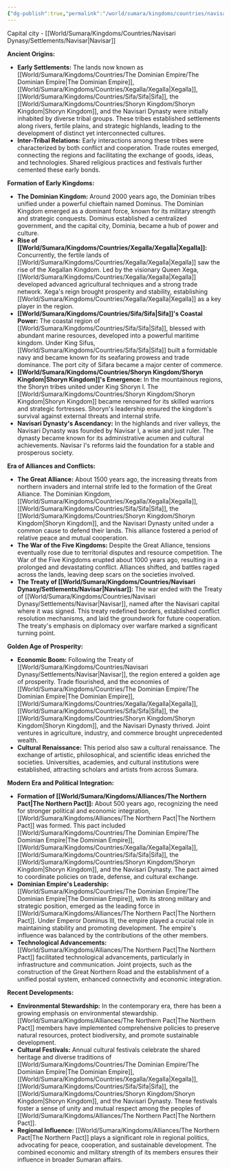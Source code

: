 ```yaml
---
{"dg-publish":true,"permalink":"/world/sumara/kingdoms/countries/navisari-dynasy/navisari-dynasty/"}
---
```


Capital city - [[World/Sumara/Kingdoms/Countries/Navisari Dynasy/Settlements/Navisar\|Navisar]]

**Ancient Origins:**

- **Early Settlements:** The lands now known as [[World/Sumara/Kingdoms/Countries/The Dominian Empire/The Dominian Empire\|The Dominian Empire]], [[World/Sumara/Kingdoms/Countries/Xegalla/Xegalla\|Xegalla]], [[World/Sumara/Kingdoms/Countries/Sifa/Sifa\|Sifa]], the [[World/Sumara/Kingdoms/Countries/Shoryn Kingdom/Shoryn Kingdom\|Shoryn Kingdom]], and the Navisari Dynasty were initially inhabited by diverse tribal groups. These tribes established settlements along rivers, fertile plains, and strategic highlands, leading to the development of distinct yet interconnected cultures.
- **Inter-Tribal Relations:** Early interactions among these tribes were characterized by both conflict and cooperation. Trade routes emerged, connecting the regions and facilitating the exchange of goods, ideas, and technologies. Shared religious practices and festivals further cemented these early bonds.

**Formation of Early Kingdoms:**

- **The Dominian Kingdom:** Around 2000 years ago, the Dominian tribes unified under a powerful chieftain named Dominus. The Dominian Kingdom emerged as a dominant force, known for its military strength and strategic conquests. Dominus established a centralized government, and the capital city, Dominia, became a hub of power and culture.
- **Rise of [[World/Sumara/Kingdoms/Countries/Xegalla/Xegalla\|Xegalla]]:** Concurrently, the fertile lands of [[World/Sumara/Kingdoms/Countries/Xegalla/Xegalla\|Xegalla]] saw the rise of the Xegallan Kingdom. Led by the visionary Queen Xega, [[World/Sumara/Kingdoms/Countries/Xegalla/Xegalla\|Xegalla]] developed advanced agricultural techniques and a strong trade network. Xega's reign brought prosperity and stability, establishing [[World/Sumara/Kingdoms/Countries/Xegalla/Xegalla\|Xegalla]] as a key player in the region.
- **[[World/Sumara/Kingdoms/Countries/Sifa/Sifa\|Sifa]]'s Coastal Power:** The coastal region of [[World/Sumara/Kingdoms/Countries/Sifa/Sifa\|Sifa]], blessed with abundant marine resources, developed into a powerful maritime kingdom. Under King Sifus, [[World/Sumara/Kingdoms/Countries/Sifa/Sifa\|Sifa]] built a formidable navy and became known for its seafaring prowess and trade dominance. The port city of Sifara became a major center of commerce.
- **[[World/Sumara/Kingdoms/Countries/Shoryn Kingdom/Shoryn Kingdom\|Shoryn Kingdom]]'s Emergence:** In the mountainous regions, the Shoryn tribes united under King Shoryn I. The [[World/Sumara/Kingdoms/Countries/Shoryn Kingdom/Shoryn Kingdom\|Shoryn Kingdom]] became renowned for its skilled warriors and strategic fortresses. Shoryn's leadership ensured the kingdom's survival against external threats and internal strife.
- **Navisari Dynasty's Ascendancy:** In the highlands and river valleys, the Navisari Dynasty was founded by Navisar I, a wise and just ruler. The dynasty became known for its administrative acumen and cultural achievements. Navisar I's reforms laid the foundation for a stable and prosperous society.

**Era of Alliances and Conflicts:**

- **The Great Alliance:** About 1500 years ago, the increasing threats from northern invaders and internal strife led to the formation of the Great Alliance. The Dominian Kingdom, [[World/Sumara/Kingdoms/Countries/Xegalla/Xegalla\|Xegalla]], [[World/Sumara/Kingdoms/Countries/Sifa/Sifa\|Sifa]], the [[World/Sumara/Kingdoms/Countries/Shoryn Kingdom/Shoryn Kingdom\|Shoryn Kingdom]], and the Navisari Dynasty united under a common cause to defend their lands. This alliance fostered a period of relative peace and mutual cooperation.
- **The War of the Five Kingdoms:** Despite the Great Alliance, tensions eventually rose due to territorial disputes and resource competition. The War of the Five Kingdoms erupted about 1000 years ago, resulting in a prolonged and devastating conflict. Alliances shifted, and battles raged across the lands, leaving deep scars on the societies involved.
- **The Treaty of [[World/Sumara/Kingdoms/Countries/Navisari Dynasy/Settlements/Navisar\|Navisar]]:** The war ended with the Treaty of [[World/Sumara/Kingdoms/Countries/Navisari Dynasy/Settlements/Navisar\|Navisar]], named after the Navisari capital where it was signed. This treaty redefined borders, established conflict resolution mechanisms, and laid the groundwork for future cooperation. The treaty's emphasis on diplomacy over warfare marked a significant turning point.

**Golden Age of Prosperity:**

- **Economic Boom:** Following the Treaty of [[World/Sumara/Kingdoms/Countries/Navisari Dynasy/Settlements/Navisar\|Navisar]], the region entered a golden age of prosperity. Trade flourished, and the economies of [[World/Sumara/Kingdoms/Countries/The Dominian Empire/The Dominian Empire\|The Dominian Empire]], [[World/Sumara/Kingdoms/Countries/Xegalla/Xegalla\|Xegalla]], [[World/Sumara/Kingdoms/Countries/Sifa/Sifa\|Sifa]], the [[World/Sumara/Kingdoms/Countries/Shoryn Kingdom/Shoryn Kingdom\|Shoryn Kingdom]], and the Navisari Dynasty thrived. Joint ventures in agriculture, industry, and commerce brought unprecedented wealth.
- **Cultural Renaissance:** This period also saw a cultural renaissance. The exchange of artistic, philosophical, and scientific ideas enriched the societies. Universities, academies, and cultural institutions were established, attracting scholars and artists from across Sumara.

**Modern Era and Political Integration:**

- **Formation of [[World/Sumara/Kingdoms/Alliances/The Northern Pact\|The Northern Pact]]:** About 500 years ago, recognizing the need for stronger political and economic integration, [[World/Sumara/Kingdoms/Alliances/The Northern Pact\|The Northern Pact]] was formed. This pact included [[World/Sumara/Kingdoms/Countries/The Dominian Empire/The Dominian Empire\|The Dominian Empire]], [[World/Sumara/Kingdoms/Countries/Xegalla/Xegalla\|Xegalla]], [[World/Sumara/Kingdoms/Countries/Sifa/Sifa\|Sifa]], the [[World/Sumara/Kingdoms/Countries/Shoryn Kingdom/Shoryn Kingdom\|Shoryn Kingdom]], and the Navisari Dynasty. The pact aimed to coordinate policies on trade, defense, and cultural exchange.
- **Dominian Empire's Leadership:** [[World/Sumara/Kingdoms/Countries/The Dominian Empire/The Dominian Empire\|The Dominian Empire]], with its strong military and strategic position, emerged as the leading force in [[World/Sumara/Kingdoms/Alliances/The Northern Pact\|The Northern Pact]]. Under Emperor Dominus III, the empire played a crucial role in maintaining stability and promoting development. The empire's influence was balanced by the contributions of the other members.
- **Technological Advancements:** [[World/Sumara/Kingdoms/Alliances/The Northern Pact\|The Northern Pact]] facilitated technological advancements, particularly in infrastructure and communication. Joint projects, such as the construction of the Great Northern Road and the establishment of a unified postal system, enhanced connectivity and economic integration.

**Recent Developments:**

- **Environmental Stewardship:** In the contemporary era, there has been a growing emphasis on environmental stewardship. [[World/Sumara/Kingdoms/Alliances/The Northern Pact\|The Northern Pact]] members have implemented comprehensive policies to preserve natural resources, protect biodiversity, and promote sustainable development.
- **Cultural Festivals:** Annual cultural festivals celebrate the shared heritage and diverse traditions of [[World/Sumara/Kingdoms/Countries/The Dominian Empire/The Dominian Empire\|The Dominian Empire]], [[World/Sumara/Kingdoms/Countries/Xegalla/Xegalla\|Xegalla]], [[World/Sumara/Kingdoms/Countries/Sifa/Sifa\|Sifa]], the [[World/Sumara/Kingdoms/Countries/Shoryn Kingdom/Shoryn Kingdom\|Shoryn Kingdom]], and the Navisari Dynasty. These festivals foster a sense of unity and mutual respect among the peoples of [[World/Sumara/Kingdoms/Alliances/The Northern Pact\|The Northern Pact]].
- **Regional Influence:** [[World/Sumara/Kingdoms/Alliances/The Northern Pact\|The Northern Pact]] plays a significant role in regional politics, advocating for peace, cooperation, and sustainable development. The combined economic and military strength of its members ensures their influence in broader Sumaran affairs.